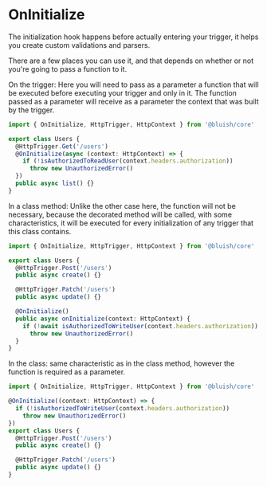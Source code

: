 # OnInitialize

The initialization hook happens before actually entering your trigger, it helps you create custom validations and parsers.

There are a few places you can use it, and that depends on whether or not you're going to pass a function to it.

On the trigger: Here you will need to pass as a parameter a function that will be executed before executing your trigger and only in it. The function passed as a parameter will receive as a parameter the context that was built by the trigger.

```ts
import { OnInitialize, HttpTrigger, HttpContext } from '@bluish/core'

export class Users {
  @HttpTrigger.Get('/users')
  @OnInitialize(async (context: HttpContext) => {
    if (!isAuthorizedToReadUser(context.headers.authorization))
      throw new UnauthorizedError()
  })
  public async list() {}
}
```

In a class method: Unlike the other case here, the function will not be necessary, because the decorated method will be called, with some characteristics, it will be executed for every initialization of any trigger that this class contains.

```ts
import { OnInitialize, HttpTrigger, HttpContext } from '@bluish/core'

export class Users {
  @HttpTrigger.Post('/users')
  public async create() {}

  @HttpTrigger.Patch('/users')
  public async update() {}

  @OnInitialize()
  public async onInitialize(context: HttpContext) {
    if (!await isAuthorizedToWriteUser(context.headers.authorization))
      throw new UnauthorizedError()
  }
}
```

In the class: same characteristic as in the class method, however the function is required as a parameter.

```ts
import { OnInitialize, HttpTrigger, HttpContext } from '@bluish/core'

@OnInitialize((context: HttpContext) => {
  if (!isAuthorizedToWriteUser(context.headers.authorization))
    throw new UnauthorizedError()
})
export class Users {
  @HttpTrigger.Post('/users')
  public async create() {}

  @HttpTrigger.Patch('/users')
  public async update() {}
}
```